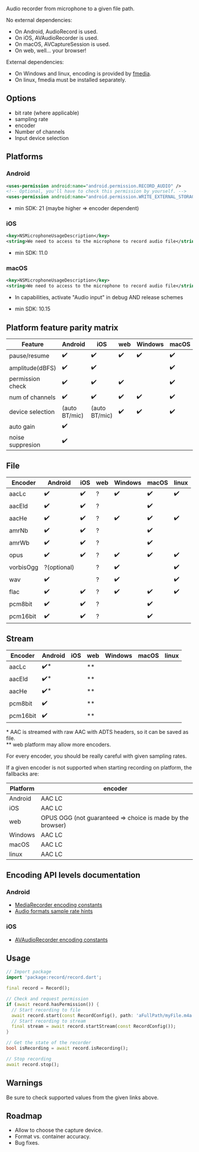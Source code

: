 Audio recorder from microphone to a given file path.  

No external dependencies:

- On Android, AudioRecord is used.  
- On iOS, AVAudioRecorder is used.  
- On macOS, AVCaptureSession is used.  
- On web, well... your browser!

External dependencies:
- On Windows and linux, encoding is provided by [fmedia](https://stsaz.github.io/fmedia/).  
- On linux, fmedia must be installed separately.

## Options
- bit rate (where applicable)
- sampling rate
- encoder
- Number of channels
- Input device selection

## Platforms

### Android
```xml
<uses-permission android:name="android.permission.RECORD_AUDIO" />
<!-- Optional, you'll have to check this permission by yourself. -->
<uses-permission android:name="android.permission.WRITE_EXTERNAL_STORAGE" />
```
- min SDK: 21 (maybe higher => encoder dependent)

### iOS
```xml
<key>NSMicrophoneUsageDescription</key>
<string>We need to access to the microphone to record audio file</string>
```
- min SDK: 11.0

### macOS
```xml
<key>NSMicrophoneUsageDescription</key>
<string>We need to access to the microphone to record audio file</string>
```

- In capabilities, activate "Audio input" in debug AND release schemes

- min SDK: 10.15

## Platform feature parity matrix
| Feature          | Android        | iOS             | web     | Windows    | macOS  | linux
|------------------|----------------|-----------------|---------|------------|-------|-----------
| pause/resume     | ✔️             |   ✔️           | ✔️     |      ✔️    | ✔️    |  ✔️
| amplitude(dBFS)  | ✔️             |   ✔️           |         |            |  ✔️   |
| permission check | ✔️             |   ✔️           |  ✔️    |            |  ✔️   |
| num of channels  | ✔️             |   ✔️           |  ✔️    |    ✔️      |  ✔️   |  ✔️
| device selection | (auto BT/mic)  | (auto BT/mic)   |  ✔️    |    ✔️      |  ✔️   |  ✔️
| auto gain        | ✔️             |                 |         |            |       |  
| noise suppresion | ✔️             |                 |         |            |       |  

## File
| Encoder         | Android        | iOS     | web     | Windows | macOS   | linux
|-----------------|----------------|---------|---------|---------|---------|---------
| aacLc           | ✔️            |   ✔️    |  ?      |   ✔️    |  ✔️    |  ✔️ 
| aacEld          | ✔️            |   ✔️    |  ?      |         |  ✔️    | 
| aacHe           | ✔️            |   ✔️    |  ?      |   ✔️    |  ✔️    |  ✔️ 
| amrNb           | ✔️            |   ✔️    |  ?      |         |  ✔️    |  
| amrWb           | ✔️            |   ✔️    |  ?      |          |  ✔️   |  
| opus            | ✔️            |   ✔️    |  ?      |   ✔️    |  ✔️    |  ✔️ 
| vorbisOgg       | ?(optional)   |          |  ?      |  ✔️     |        |   ✔️  
| wav             |  ✔️           |         |  ?      |   ✔️     |        |   ✔️ 
| flac            |  ✔️           |    ✔️    |  ?      |  ✔️     |   ✔️  |   ✔️
| pcm8bit         | ✔️            |   ✔️    |  ?      |          |  ✔️   |  
| pcm16bit        | ✔️            |   ✔️    |  ?      |          |  ✔️   |  

## Stream
| Encoder         | Android        | iOS     | web     | Windows | macOS   | linux
|-----------------|----------------|---------|---------|---------|---------|---------
| aacLc           | ✔️*            |       |  **      |       |      |  
| aacEld          | ✔️*            |       |  **      |       |      | 
| aacHe           | ✔️*            |       |  **      |       |      |  
| pcm8bit         | ✔️            |       |   **     |       |     |  
| pcm16bit        | ✔️            |       |   **     |       |     |  

\* AAC is streamed with raw AAC with ADTS headers, so it can be saved as file.  
** web platform may allow more encoders.  


For every encoder, you should be really careful with given sampling rates.

If a given encoder is not supported when starting recording on platform, the fallbacks are:  

| Platform    | encoder                                                      
|-------------|--------------------------------------------------------------
| Android     | AAC LC                                                       
| iOS         | AAC LC                                                       
| web         | OPUS OGG (not guaranteed => choice is made by the browser)   
| Windows     | AAC LC                                                       
| macOS       | AAC LC                                                       
| linux       | AAC LC                                                       

## Encoding API levels documentation
### Android
* [MediaRecorder encoding constants](https://developer.android.com/reference/android/media/MediaRecorder.AudioEncoder)
* [Audio formats sample rate hints](https://developer.android.com/guide/topics/media/media-formats#audio-formats)

### iOS
* [AVAudioRecorder encoding constants](https://developer.apple.com/documentation/coreaudiotypes/coreaudiotype_constants/1572096-audio_data_format_identifiers)

## Usage
```dart
// Import package
import 'package:record/record.dart';

final record = Record();

// Check and request permission
if (await record.hasPermission()) {
  // Start recording to file
  await record.start(const RecordConfig(), path: 'aFullPath/myFile.m4a');
  // Start recording to stream
  final stream = await record.startStream(const RecordConfig());
}

// Get the state of the recorder
bool isRecording = await record.isRecording();

// Stop recording
await record.stop();
```

## Warnings
Be sure to check supported values from the given links above.

## Roadmap
- Allow to choose the capture device.
- Format vs. container accuracy.
- Bug fixes.